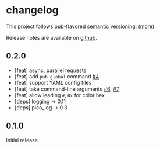 changelog
=========

This project follows [pub-flavored semantic versioning][pub-semver]. ([more][pub-semver-readme])

Release notes are available on [github][notes].

[pub-semver]: https://www.dartlang.org/tools/pub/versioning.html#semantic-versions
[pub-semver-readme]: https://pub.dartlang.org/packages/pub_semver
[notes]: https://github.com/mockturtl/squint/releases

0.2.0
-----

- [feat] async, parallel requests
- [feat] add `pub global` command [#4][]
- [feat] support YAML config files
- [feat] take command-line arguments [#6][], [#7][]
- [feat] allow leading `#`, `0x` for color hex
- [deps] logging -> 0.11
- [deps] pico_log -> 0.3

0.1.0
-----

Initial release.

[#4]: https://github.com/mockturtl/squint/issues/6
[#6]: https://github.com/mockturtl/squint/issues/6
[#7]: https://github.com/mockturtl/squint/issues/7
